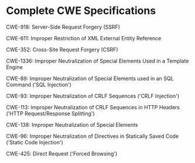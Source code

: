 

# Complete CWE Specifications

CWE-918: Server-Side Request Forgery (SSRF)

CWE-611: Improper Restriction of XML External Entity Reference

CWE-352: Cross-Site Request Forgery (CSRF)

CWE-1336: Improper Neutralization of Special Elements Used in a Template Engine

CWE-89: Improper Neutralization of Special Elements used in an SQL Command ('SQL Injection')

CWE-93: Improper Neutralization of CRLF Sequences ('CRLF Injection')

CWE-113: Improper Neutralization of CRLF Sequences in HTTP Headers ('HTTP Request/Response Splitting')

CWE-138: Improper Neutralization of Special Elements

CWE-96: Improper Neutralization of Directives in Statically Saved Code ('Static Code Injection')

CWE-425: Direct Request ('Forced Browsing')